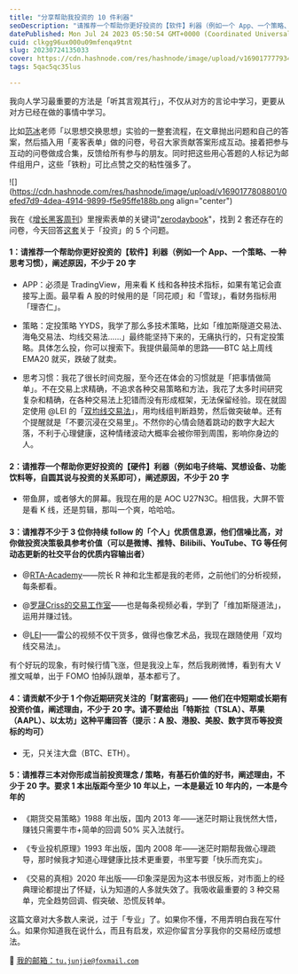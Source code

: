 ```yaml
---
title: "分享帮助我投资的 10 件利器"
seoDescription: "请推荐一个帮助你更好投资的【软件】利器（例如一个 App、一个策略、一种思考习惯），阐述原因，不少于 20 字。"
datePublished: Mon Jul 24 2023 05:50:54 GMT+0000 (Coordinated Universal Time)
cuid: clkgg96ux000u09mfenqa9tnt
slug: 20230724135033
cover: https://cdn.hashnode.com/res/hashnode/image/upload/v1690177779344/5310c240-64cf-4260-a315-596f61ab3b3d.jpeg
tags: 5qac5qc35lus

---
```


我向人学习最重要的方法是「听其言观其行」，不仅从对方的言论中学习，更要从对方已经在做的事情中学习。

比如[范冰](http://mp.weixin.qq.com/s?__biz=MzI3MzU5MDA1OQ==&mid=2247487837&idx=1&sn=f6b17e5f9ad9f3a177c267b9c6a09ec4&chksm=eb21a319dc562a0face5c4e9bcdb7861c8b8f3e59e4f2bfa2530d4da0cbb2668c9813fdd381b&scene=21#wechat_redirect)老师「以思想交换思想」实验的一整套流程，在文章抛出问题和自己的答案，然后插入用「麦客表单」做的问卷，号召大家贡献答案形成互动。接着把参与互动的问卷做成合集，反馈给所有参与的朋友。同时把这些用心答题的人标记为邮件组用户，这些「铁粉」可比点赞之交的粘性强多了。

![](https://cdn.hashnode.com/res/hashnode/image/upload/v1690177808801/0efed7d9-4dea-4914-9899-f5e95ffe188b.png align="center")

我在《[增长黑客周刊](https://github.com/xdash/GHacker_Newsletter)》里搜索表单的关键词"[zerodaybook](https://github.com/search?q=repo%3Axdash%2FGHacker_Newsletter%20zerodaybook&type=code)"，找到 2 套还存在的问卷，今天回答[这套](http://zerodaybook.mikecrm.com/K3fS5Wu)关于「投资」的 5 个问题。

#### 1：请推荐一个帮助你更好投资的【软件】利器（例如一个 App、一个策略、一种思考习惯），阐述原因，不少于 20 字

* APP：必须是 TradingView，用来看 K 线和各种技术指标，如果有笔记会直接写上面。最早看 A 股的时候用的是「同花顺」和「雪球」，看财务指标用「理杏仁」。
    
* 策略：定投策略 YYDS，我学了那么多技术策略，比如「维加斯隧道交易法、海龟交易法、均线交易法……」最终能坚持下来的，无痛执行的，只有定投策略。具体怎么投，你可以搜索下。我提供最简单的思路——BTC 站上周线 EMA20 就买，跌破了就卖。
    
* 思考习惯：我花了很长时间克服，至今还在体会的习惯就是「把事情做简单」。不在交易上求精确，不追求各种交易策略和方法，我花了太多时间研究复杂和精确，在各种交易法上犯错而没有形成框架，无法保留经验。现在就固定使用 @LEI 的「[双均线交易法](https://www.youtube.com/watch?v=4HTnAyS3TO0)」，用均线组判断趋势，然后做突破单。还有个提醒就是「不要沉浸在交易里」。不然你的心情会随着跳动的数字大起大落，不利于心理健康，这种情绪波动大概率会被你带到周围，影响你身边的人。
    

#### 2：请推荐一个帮助你更好投资的【硬件】利器（例如电子终端、冥想设备、功能饮料等，自圆其说与投资的关系即可），阐述原因，不少于 20 字

* 带鱼屏，或者够大的屏幕。我现在用的是 AOC U27N3C。相信我，大屏不管是看 K 线，还是剪辑，那叫一个爽，哈哈哈。
    

#### 3：请推荐不少于 3 位你持续 follow 的「个人」优质信息源，他们信噪比高，对你做投资决策极具参考价值（可以是微博、推特、Bilibili、YouTube、TG 等任何动态更新的社交平台的优质内容输出者）

* @[RTA-Academy](https://www.youtube.com/@RTAAcademy)——院长 R 神和北生都是我的老师，之前他们的分析视频，每条都看。
    
* @[罗晟Criss的交易工作室](https://www.youtube.com/@luoshengcriss)——也是每条视频必看，学到了「维加斯隧道法」，运用并赚过钱。
    
* @[LEI](https://www.youtube.com/@TheMarketMemo)——雷公的视频不仅干货多，做得也像艺术品，我现在跟随使用「双均线交易法」。
    

有个好玩的现象，有时候行情飞涨，但是我没上车，然后我刷微博，看到有大 V 推文喊单，出于 FOMO 怕掉队跟单，基本都亏了。

#### 4：请贡献不少于 1 个你近期研究关注的「财富密码」—— 他们在中短期或长期有投资价值，阐述理由，不少于 20 字。请不要给出「特斯拉（TSLA）、苹果（AAPL）、以太坊」这种平庸回答（提示：A 股、港股、美股、数字货币等投资标的均可）

* 无，只关注大盘（BTC、ETH）。
    

#### 5：请推荐三本对你形成当前投资理念 / 策略，有基石价值的好书，阐述理由，不少于 20 字。要求 1 本出版距今至少 10 年以上，一本是最近 10 年内的，一本是今年的

* 《期货交易策略》1988 年出版，国内 2013 年——迷茫时期让我恍然大悟，赚钱只需要牛市+简单的回调 50% 买入法就行。
    
* 《专业投机原理》1993 年出版，国内 2008 年——迷茫时期帮我做心理疏导，那时候我才知道心理健康比技术更重要，书里写要「快乐而充实」。
    
* 《交易的真相》2020 年出版——印象深是因为这本书很反叛，对市面上的经典理论都提出了怀疑，认为知道的人多就失效了。我吸收最重要的 3 种交易单，完全趋势回调、假突破、恐慌反转单。
    

这篇文章对大多数人来说，过于「专业」了。如果你不懂，不用弄明白我在写什么。如果你知道我在说什么，而且有启发，欢迎你留言分享我你的交易经历或想法。

📧 [我的邮箱：`tu.junjie@foxmail.com`](mailto:我的邮箱：tu.junjie@foxmail.com)